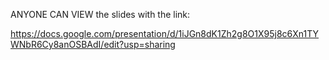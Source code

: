 
ANYONE CAN VIEW the slides with the link:

https://docs.google.com/presentation/d/1iJGn8dK1Zh2g8O1X95j8c6Xn1TYWNbR6Cy8anOSBAdI/edit?usp=sharing
